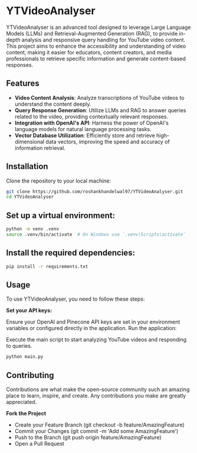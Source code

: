 # YTVideoAnalyser

YTVideoAnalyser is an advanced tool designed to leverage Large Language Models (LLMs) and Retrieval-Augmented Generation (RAG), to provide in-depth analysis and responsive query handling for YouTube video content. This project aims to enhance the accessibility and understanding of video content, making it easier for educators, content creators, and media professionals to retrieve specific information and generate content-based responses.

## Features

- **Video Content Analysis**: Analyze transcriptions of YouTube videos to understand the content deeply.
- **Query Response Generation**: Utilize LLMs and RAG to answer queries related to the video, providing contextually relevant responses.
- **Integration with OpenAI's API**: Harness the power of OpenAI's language models for natural language processing tasks.
- **Vector Database Utilization**: Efficiently store and retrieve high-dimensional data vectors, improving the speed and accuracy of information retrieval.

## Installation

Clone the repository to your local machine:

```bash
git clone https://github.com/roshankhandelwal97/YTVideoAnalyser.git
cd YTVideoAnalyser
```
## Set up a virtual environment:

```bash
python -m venv .venv
source .venv/bin/activate  # On Windows use `.venv\Scripts\activate`
```
## Install the required dependencies:

```bash
pip install -r requirements.txt
```

## Usage

To use YTVideoAnalyser, you need to follow these steps:

**Set your API keys:**

Ensure your OpenAI and Pinecone API keys are set in your environment variables or configured directly in the application.
Run the application:

Execute the main script to start analyzing YouTube videos and responding to queries.

```bash
python main.py
```

## Contributing
Contributions are what make the open-source community such an amazing place to learn, inspire, and create. Any contributions you make are greatly appreciated.

**Fork the Project**

- Create your Feature Branch (git checkout -b feature/AmazingFeature)
- Commit your Changes (git commit -m 'Add some AmazingFeature')
- Push to the Branch (git push origin feature/AmazingFeature)
- Open a Pull Request

